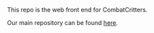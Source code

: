 This repo is the web front end for CombatCritters.

Our main repository can be found [here](https://github.com/InternetEnemies/CombatCritters).
